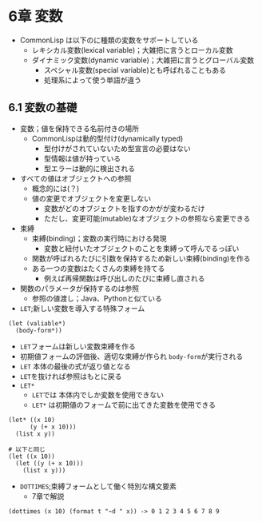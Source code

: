 # 6章 変数

- CommonLisp は以下のに種類の変数をサポートしている
  - レキシカル変数(lexical variable)；大雑把に言うとローカル変数
  - ダイナミック変数(dynamic variable)；大雑把に言うとグローバル変数
    - スペシャル変数(special variable)とも呼ばれることもある
    - 処理系によって使う単語が違う

## 6.1 変数の基礎

- 変数；値を保持できる名前付きの場所
  - CommonLispは動的型付け(dynamically typed)
    - 型付けがされていないため型宣言の必要はない
    - 型情報は値が持っている
    - 型エラーは動的に検出される
- すべての値はオブジェクトへの参照
  - 概念的には(？)
  - 値の変更でオブジェクトを変更しない
    - 変数がどのオブジェクトを指すのかがが変わるだけ
    - ただし、変更可能(mutable)なオブジェクトの参照なら変更できる
- 束縛
  - 束縛(binding)；変数の実行時における発現
    - 変数と紐付いたオブジェクトのことを束縛って呼んでるっぽい
  - 関数が呼ばれるたびに引数を保持するため新しい束縛(binding)を作る
  - ある一つの変数はたくさんの束縛を持てる
    - 例えば再帰関数は呼び出しのたびに束縛し直される
- 関数のパラメータが保持するのは参照
  - 参照の値渡し；Java、Pythonと似ている
- `LET`;新しい変数を導入する特殊フォーム
```
(let (valiable*)
  (body-form*))
```
  - `LET`フォームは新しい変数束縛を作る
  - 初期値フォームの評価後、適切な束縛が作られ `body-form`が実行される 
  - `LET` 本体の最後の式が返り値となる
  - `LET`を抜ければ参照はもとに戻る
- `LET*`
  - `LET`では 本体内でしか変数を使用できない
  - `LET*` は初期値のフォームで前に出てきた変数を使用できる
```
(let* ((x 10)
      (y (+ x 10)))
  (list x y))

# 以下と同じ
(let ((x 10))
  (let ((y (+ x 10)))
    (list x y)))
``` 
- `DOTTIMES`;束縛フォームとして働く特別な構文要素
  - 7章で解説
```
(dottimes (x 10) (format t "~d " x)) -> 0 1 2 3 4 5 6 7 8 9 
```



